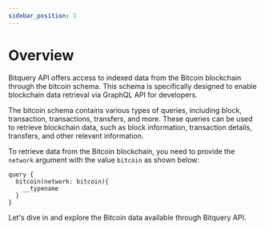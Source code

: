 ```yaml
---
sidebar_position: 1
---
```

# Overview

Bitquery API offers access to indexed data from the Bitcoin blockchain through the bitcoin schema. This schema is specifically designed to enable blockchain data retrieval via GraphQL API for developers.

The bitcoin schema contains various types of queries, including block, transaction, transactions, transfers, and more. These queries can be used to retrieve blockchain data, such as block information, transaction details, transfers, and other relevant information.

To retrieve data from the Bitcoin blockchain, you need to provide the `network` argument with the value `bitcoin` as shown below:

```
query {
  bitcoin(network: bitcoin){
    __typename
  }
}
```

Let's dive in and explore the Bitcoin data available through Bitquery API.